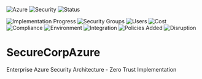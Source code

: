 ![Azure](https://img.shields.io/badge/Azure-0089D0?style=for-the-badge&logo=microsoft-azure&logoColor=white)
![Security](https://img.shields.io/badge/Security-FF0000?style=for-the-badge&logo=security&logoColor=white)
![Status](https://img.shields.io/badge/Status-In%20Progress-yellow?style=for-the-badge)

![Implementation Progress](https://img.shields.io/badge/Implementation-Day%201%20Complete-success)
![Security Groups](https://img.shields.io/badge/Security%20Groups-10-blue)
![Users](https://img.shields.io/badge/Users-6-green)
![Cost](https://img.shields.io/badge/Cost-$0-brightgreen)
![Compliance](https://img.shields.io/badge/Compliance-SOC2%20Ready-purple)
![Environment](https://img.shields.io/badge/Environment-Production%20Enhancement-yellow)
![Integration](https://img.shields.io/badge/Integration-Existing%20Infrastructure-green)
![Policies Added](https://img.shields.io/badge/New%20Policies-5-orange)
![Disruption](https://img.shields.io/badge/Service%20Disruption-Zero-success)
<!-- Later when you finish: -->
<!--![Conditional Access](https://img.shields.io/badge/CA%20Policies-5-orange)
![PIM](https://img.shields.io/badge/PIM-Configured-red)
![Security Score](https://img.shields.io/badge/Security%20Score-92%25-success)
-->
# SecureCorpAzure
Enterprise Azure Security Architecture - Zero Trust Implementation

